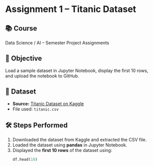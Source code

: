 # Assignment 1 – Titanic Dataset

## 📚 Course
Data Science / AI – Semester Project Assignments

## 📌 Objective
Load a sample dataset in Jupyter Notebook, display the first 10 rows,  
and upload the notebook to GitHub.

## 📂 Dataset
- **Source:** [Titanic Dataset on Kaggle](https://www.kaggle.com/datasets/yasserh/titanic-dataset)
- File used: `titanic.csv`

## 🛠️ Steps Performed
1. Downloaded the dataset from Kaggle and extracted the CSV file.
2. Loaded the dataset using **pandas** in Jupyter Notebook.
3. Displayed the **first 10 rows** of the dataset using:
   ```python
   df.head(10)
